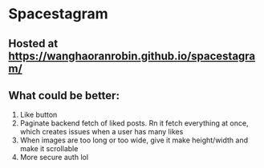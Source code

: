 # Spacestagram

## Hosted at https://wanghaoranrobin.github.io/spacestagram/

## What could be better:

1. Like button
2. Paginate backend fetch of liked posts. Rn it fetch everything at once, which creates issues when a user has many likes
3. When images are too long or too wide, give it make height/width and make it scrollable
4. More secure auth lol
